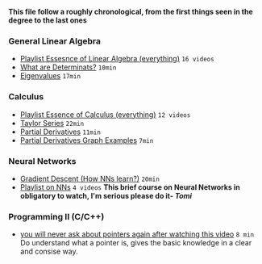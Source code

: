 **This file follow a roughly chronological, from the first things seen in the degree to the last ones**

### General Linear Algebra
- [Playlist Essesnce of Linear Algebra (everything)](https://www.youtube.com/playlist?list=PLZHQObOWTQDPD3MizzM2xVFitgF8hE_ab) `16 videos`
- [What are Determinats?](https://www.youtube.com/watch?v=Ip3X9LOh2dk&list=PLZHQObOWTQDPD3MizzM2xVFitgF8hE_ab&index=6&t=154s) `10min`
- [Eigenvalues](https://www.youtube.com/watch?v=PFDu9oVAE-g&list=PLZHQObOWTQDPD3MizzM2xVFitgF8hE_ab&index=14) `17min`

### Calculus
- [Playlist Essence of Calculus (everything)](https://www.youtube.com/playlist?list=PLZHQObOWTQDMsr9K-rj53DwVRMYO3t5Yr) `12 videos`
- [Taylor Series](https://www.youtube.com/watch?v=3d6DsjIBzJ4&list=PLZHQObOWTQDMsr9K-rj53DwVRMYO3t5Yr&index=11) `22min`
- [Partial Derivatives](https://www.youtube.com/watch?v=AXqhWeUEtQU) `11min`
- [Partial Derivatives Graph Examples](https://www.youtube.com/watch?v=dfvnCHqzK54) `7min`

### Neural Networks
- [Gradient Descent (How NNs learn?)](https://www.youtube.com/watch?v=IHZwWFHWa-w) `20min`
- [Playlist on NNs](https://www.youtube.com/playlist?list=PLZHQObOWTQDNU6R1_67000Dx_ZCJB-3pi) `4 videos`
**This brief course on Neural Networks in obligatory to watch, I'm serious please do it- *Tomi***

### Programming II (C/C++)
- [you will never ask about pointers again after watching this video](https://www.youtube.com/watch?v=2ybLD6_2gKM) `8 min` Do understand what a pointer is, gives the basic knowledge in a clear and consise way.
